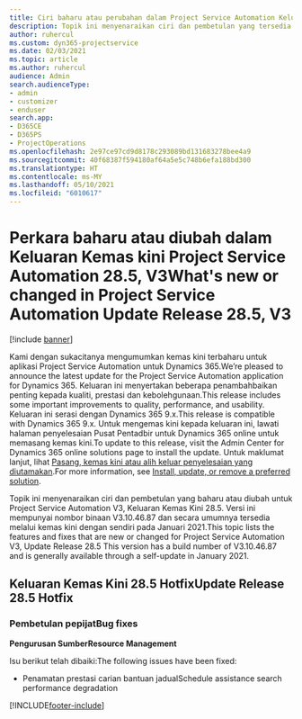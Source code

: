```yaml
---
title: Ciri baharu atau perubahan dalam Project Service Automation Keluaran Kemas Kini 28.5 Hotfix, V3
description: Topik ini menyenaraikan ciri dan pembetulan yang tersedia dalam Project Service Automation Keluaran Kemas kini 28.5 Hotfix, V3.
author: ruhercul
ms.custom: dyn365-projectservice
ms.date: 02/03/2021
ms.topic: article
ms.author: ruhercul
audience: Admin
search.audienceType:
- admin
- customizer
- enduser
search.app:
- D365CE
- D365PS
- ProjectOperations
ms.openlocfilehash: 2e97ce97cd9d8178c293089bd131683278bee4a9
ms.sourcegitcommit: 40f68387f594180af64a5e5c748b6efa188bd300
ms.translationtype: HT
ms.contentlocale: ms-MY
ms.lasthandoff: 05/10/2021
ms.locfileid: "6010617"
---
```

# <a name="whats-new-or-changed-in-project-service-automation-update-release-285-v3"></a><span data-ttu-id="7e246-103">Perkara baharu atau diubah dalam Keluaran Kemas kini Project Service Automation 28.5, V3</span><span class="sxs-lookup"><span data-stu-id="7e246-103">What's new or changed in Project Service Automation Update Release 28.5, V3</span></span>

[!include [banner](../includes/psa-now-project-operations.md)]

<span data-ttu-id="7e246-104">Kami dengan sukacitanya mengumumkan kemas kini terbaharu untuk aplikasi Project Service Automation untuk Dynamics 365.</span><span class="sxs-lookup"><span data-stu-id="7e246-104">We’re pleased to announce the latest update for the Project Service Automation application for Dynamics 365.</span></span> <span data-ttu-id="7e246-105">Keluaran ini menyertakan beberapa penambahbaikan penting kepada kualiti, prestasi dan kebolehgunaan.</span><span class="sxs-lookup"><span data-stu-id="7e246-105">This release includes some important improvements to quality, performance, and usability.</span></span> <span data-ttu-id="7e246-106">Keluaran ini serasi dengan Dynamics 365 9.x.</span><span class="sxs-lookup"><span data-stu-id="7e246-106">This release is compatible with Dynamics 365 9.x.</span></span> <span data-ttu-id="7e246-107">Untuk mengemas kini kepada keluaran ini, lawati halaman penyelesaian Pusat Pentadbir untuk Dynamics 365 online untuk memasang kemas kini.</span><span class="sxs-lookup"><span data-stu-id="7e246-107">To update to this release, visit the Admin Center for Dynamics 365 online solutions page to install the update.</span></span> <span data-ttu-id="7e246-108">Untuk maklumat lanjut, lihat [Pasang, kemas kini atau alih keluar penyelesaian yang diutamakan](/power-platform/admin/install-remove-preferred-solution).</span><span class="sxs-lookup"><span data-stu-id="7e246-108">For more information, see [Install, update, or remove a preferred solution](/power-platform/admin/install-remove-preferred-solution).</span></span>

<span data-ttu-id="7e246-109">Topik ini menyenaraikan ciri dan pembetulan yang baharu atau diubah untuk Project Service Automation V3, Keluaran Kemas Kini 28.5. Versi ini mempunyai nombor binaan V3.10.46.87 dan secara umumnya tersedia melalui kemas kini dengan sendiri pada Januari 2021.</span><span class="sxs-lookup"><span data-stu-id="7e246-109">This topic lists the features and fixes that are new or changed for Project Service Automation V3, Update Release 28.5 This version has a build number of V3.10.46.87 and is generally available through a self-update in January 2021.</span></span>

## <a name="update-release-285-hotfix"></a><span data-ttu-id="7e246-110">Keluaran Kemas Kini 28.5 Hotfix</span><span class="sxs-lookup"><span data-stu-id="7e246-110">Update Release 28.5 Hotfix</span></span>

### <a name="bug-fixes"></a><span data-ttu-id="7e246-111">Pembetulan pepijat</span><span class="sxs-lookup"><span data-stu-id="7e246-111">Bug fixes</span></span>

<span data-ttu-id="7e246-112">**Pengurusan Sumber**</span><span class="sxs-lookup"><span data-stu-id="7e246-112">**Resource Management**</span></span>

<span data-ttu-id="7e246-113">Isu berikut telah dibaiki:</span><span class="sxs-lookup"><span data-stu-id="7e246-113">The following issues have been fixed:</span></span>

- <span data-ttu-id="7e246-114">Penamatan prestasi carian bantuan jadual</span><span class="sxs-lookup"><span data-stu-id="7e246-114">Schedule assistance search performance degradation</span></span>



[!INCLUDE[footer-include](../includes/footer-banner.md)]